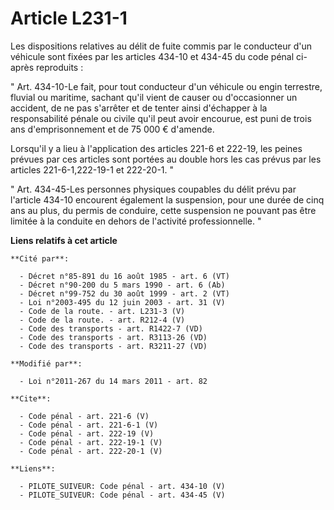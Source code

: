 # Article L231-1

Les dispositions relatives au délit de fuite commis par le conducteur d'un véhicule sont fixées par les articles 434-10 et
434-45 du code pénal ci-après reproduits : 

" Art. 434-10-Le fait, pour tout conducteur d'un véhicule ou engin terrestre, fluvial ou maritime, sachant qu'il vient de
causer ou d'occasionner un accident, de ne pas s'arrêter et de tenter ainsi d'échapper à la responsabilité pénale ou civile
qu'il peut avoir encourue, est puni de trois ans d'emprisonnement et de 75 000 € d'amende. 

Lorsqu'il y a lieu à l'application des articles 221-6 et 222-19, les peines prévues par ces articles sont portées au double
hors les cas prévus par les articles 221-6-1,222-19-1 et 222-20-1. " 

" Art. 434-45-Les personnes physiques coupables du délit prévu par l'article 434-10 encourent également la suspension, pour
une durée de cinq ans au plus, du permis de conduire, cette suspension ne pouvant pas être limitée à la conduite en dehors de
l'activité professionnelle. "

**Liens relatifs à cet article**

	**Cité par**:

	  - Décret n°85-891 du 16 août 1985 - art. 6 (VT)
	  - Décret n°90-200 du 5 mars 1990 - art. 6 (Ab)
	  - Décret n°99-752 du 30 août 1999 - art. 2 (VT)
	  - Loi n°2003-495 du 12 juin 2003 - art. 31 (V)
	  - Code de la route. - art. L231-3 (V)
	  - Code de la route. - art. R212-4 (V)
	  - Code des transports - art. R1422-7 (VD)
	  - Code des transports - art. R3113-26 (VD)
	  - Code des transports - art. R3211-27 (VD)

	**Modifié par**:

	  - Loi n°2011-267 du 14 mars 2011 - art. 82

	**Cite**:

	  - Code pénal - art. 221-6 (V)
	  - Code pénal - art. 221-6-1 (V)
	  - Code pénal - art. 222-19 (V)
	  - Code pénal - art. 222-19-1 (V)
	  - Code pénal - art. 222-20-1 (V)

	**Liens**:

	  - PILOTE_SUIVEUR: Code pénal - art. 434-10 (V)
	  - PILOTE_SUIVEUR: Code pénal - art. 434-45 (V)
